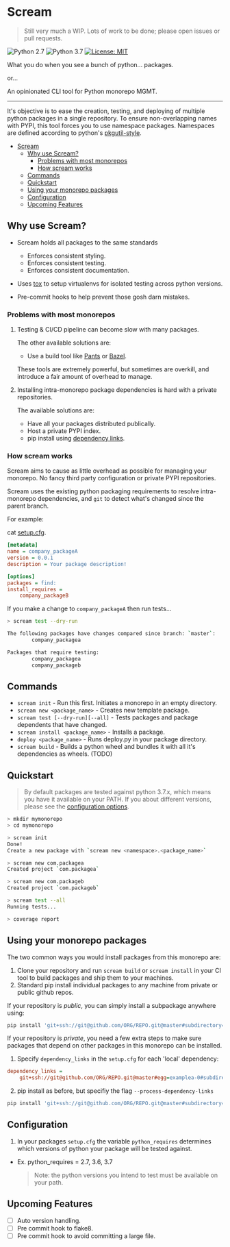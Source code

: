 # Scream
> Still very much a WIP. Lots of work to be done; please open issues or pull requests.

![Python 2.7](https://img.shields.io/badge/python-2.7-blue.svg)
![Python 3.7](https://img.shields.io/badge/python-3.7-blue.svg)
[![License: MIT](https://img.shields.io/badge/License-MIT-yellow.svg)](https://opensource.org/licenses/MIT)

What you do when you see a bunch of python... packages.

or...

An opinionated CLI tool for Python monorepo MGMT.

---

It's objective is to ease the creation, testing, and deploying of multiple python packages in a single repository.
To ensure non-overlapping names with PYPI, this tool forces you to use namespace packages.
Namespaces are defined according to python's
[pkgutil-style](https://packaging.python.org/guides/packaging-namespace-packages/#pkgutil-style-namespace-packages).


- [Scream](#scream)
    - [Why use Scream?](#why-use-scream)
        - [Problems with most monorepos](#problems-with-most-monorepos)
        - [How scream works](#how-scream-works)
    - [Commands](#commands)
    - [Quickstart](#quickstart)
    - [Using your monorepo packages](#using-your-monorepo-packages)
    - [Configuration](#configuration)
    - [Upcoming Features](#upcoming-features)

## Why use Scream?

- Scream holds all packages to the same standards
    - Enforces consistent styling.
    - Enforces consistent testing.
    - Enforces consistent documentation.

- Uses [tox](https://tox.readthedocs.io/en/latest/) to setup virtualenvs for isolated testing across python versions.
- Pre-commit hooks to help prevent those gosh darn mistakes.

### Problems with most monorepos

1. Testing & CI/CD pipeline can become slow with many packages.

    The other available solutions are:
    - Use a build tool like [Pants](https://www.pantsbuild.org/index.html) or [Bazel](https://bazel.build/).

    These tools are extremely powerful, but sometimes are overkill, and introduce a fair amount of overhead to manage.

2. Installing intra-monorepo package dependencies is hard with a private repositories.

    The available solutions are:
    - Have all your packages distributed publically.
    - Host a private PYPI index.
    - pip install using [dependency links](https://python-packaging.readthedocs.io/en/latest/dependencies.html).

### How scream works
Scream aims to cause as little overhead as possible for managing your monorepo.
No fancy third party configuration or private PYPI repositories.

Scream uses the existing python packaging requirements to resolve intra-monorepo dependencies,
and `git` to detect what's changed since the parent branch.

For example:

cat [setup.cfg](https://setuptools.readthedocs.io/en/latest/setuptools.html#configuring-setup-using-setup-cfg-files).
```ini
[metadata]
name = company_packageA
version = 0.0.1
description = Your package description!

[options]
packages = find:
install_requires =
    company_packageB
```
If you make a change to `company_packageA` then run tests...
```bash
> scream test --dry-run

The following packages have changes compared since branch: `master`:
        company_packagea

Packages that require testing:
        company_packagea
        company_packageb
```

## Commands

* `scream init` - Run this first. Initiates a monorepo in an empty directory.
* `scream new <package_name>` - Creates new template package.
* `scream test [--dry-run][--all]` - Tests packages and package dependents that have changed.
* `scream install <package_name>` - Installs a package.
* `deploy <package_name>` - Runs deploy.py in your package directory.
* `scream build` - Builds a python wheel and bundles it with all it's dependencies as wheels. (TODO)

## Quickstart
> By default packages are tested against python 3.7.x, which means you have it available on your PATH.
If you about different versions, please see the [configuration options](#Configuration).

```bash
> mkdir mymonorepo
> cd mymonorepo

> scream init
Done!
Create a new package with `scream new <namespace>.<package_name>`

> scream new com.packagea
Created project `com.packagea`

> scream new com.packageb
Created project `com.packageb`

> scream test --all
Running tests...

> coverage report
```

## Using your monorepo packages
The two common ways you would install packages from this monorepo are:

1. Clone your repository and run `scream build` or `scream install` in your CI tool to build packages and ship them to your machines.
2. Standard pip install individual packages to any machine from private or public github repos.

If your repository is *public*, you can simply install a subpackage anywhere using:
```bash
pip install 'git+ssh://git@github.com/ORG/REPO.git@master#subdirectory=examplea'
```

If your repository is *private*,
you need a few extra steps to make sure packages that depend on other packages in this monorepo can be installed.

1. Specify `dependency_links` in the `setup.cfg` for each 'local' dependency:
```ini
dependency_links =
    git+ssh://git@github.com/ORG/REPO.git@master#egg=examplea-0#subdirectory=subpackages/examplea
```
2. pip install as before, but specifiy the flag `--process-dependency-links`
```bash
pip install 'git+ssh://git@github.com/ORG/REPO.git@master#subdirectory=examplea' --process-dependency-links
```

## Configuration
1. In your packages `setup.cfg` the variable `python_requires`
determines which versions of python your package will be tested against.
- Ex. python_requires = 2.7, 3.6, 3.7
    >  Note: the python versions you intend to test must be available on your path.

## Upcoming Features

- [ ] Auto version handling.
- [ ] Pre commit hook to flake8.
- [ ] Pre commit hook to avoid committing a large file.
